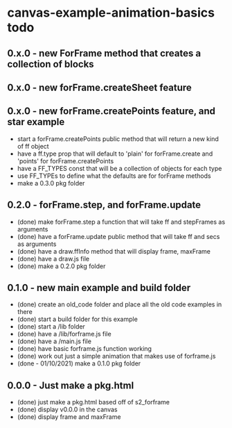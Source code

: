 # canvas-example-animation-basics todo

## 0.x.0 - new ForFrame method that creates a collection of blocks

## 0.x.0 - new forFrame.createSheet feature

## 0.x.0 - new forFrame.createPoints feature, and star example
* start a forFrame.createPoints public method that will return a new kind of ff object
* have a ff.type prop that will default to 'plain' for forFrame.create and 'points' for forFrame.createPoints
* have a FF_TYPES const that will be a collection of objects for each type
* use FF_TYPEs to define what the defaults are for forFrame methods
* make a 0.3.0 pkg folder

## 0.2.0 - forFrame.step, and forFrame.update
* (done) make forFrame.step a function that will take ff and stepFrames as arguments
* (done) have a forFrame.update public method that will take ff and secs as arguments
* (done) have a draw.ffInfo method that will display frame, maxFrame
* (done) have a draw.js file
* (done) make a 0.2.0 pkg folder

## 0.1.0 - new main example and build folder
* (done) create an old_code folder and place all the old code examples in there
* (done) start a build folder for this example
* (done) start a /lib folder
* (done) have a /lib/forframe.js file
* (done) have a /main.js file
* (done) have basic forframe.js function working
* (done) work out just a simple animation that makes use of forframe.js
* (done - 01/10/2021) make a 0.1.0 pkg folder

## 0.0.0 - Just make a pkg.html
* (done) just make a pkg.html based off of s2_forframe
* (done) display v0.0.0 in the canvas
* (done) display frame and maxFrame